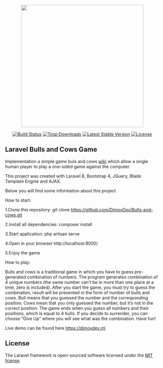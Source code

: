 <p align="center"><a href="https://laravel.com" target="_blank"><img src="https://raw.githubusercontent.com/laravel/art/master/logo-lockup/5%20SVG/2%20CMYK/1%20Full%20Color/laravel-logolockup-cmyk-red.svg" width="400"></a></p>

<p align="center">
<a href="https://travis-ci.org/laravel/framework"><img src="https://travis-ci.org/laravel/framework.svg" alt="Build Status"></a>
<a href="https://packagist.org/packages/laravel/framework"><img src="https://poser.pugx.org/laravel/framework/d/total.svg" alt="Total Downloads"></a>
<a href="https://packagist.org/packages/laravel/framework"><img src="https://poser.pugx.org/laravel/framework/v/stable.svg" alt="Latest Stable Version"></a>
<a href="https://packagist.org/packages/laravel/framework"><img src="https://poser.pugx.org/laravel/framework/license.svg" alt="License"></a>
</p>

## Laravel Bulls and Cows Game

Implementation a simple game buls and cows [wiki](https://bg.wikipedia.org/wiki/%D0%91%D0%B8%D0%BA%D0%BE%D0%B2%D0%B5_%D0%B8_%D0%BA%D1%80%D0%B0%D0%B2%D0%B8)  which allow a single human player to play a one-sided game against the computer.

This project was created with Laravel 8, Bootstrap 4, JQuery, Blade Template Engine and AJAX.

Below you will find some information about this project

How to start:

1.Clone this repository: git clone https://github.com/DimovDev/Bulls-and-cows.git

2.Install all dependencies: composer install

3.Start application: php artisan serve

4.Open in your browser http://localhost:8000/

5.Enjoy the game

How to play:

Bulls and cows is a traditional game in which you have to guess pre-generated combination of numbers. The program generates combination of 4 unique numbers (the same number can't be in more than one place at a time, zero is included). After you start the game, you must try to guess the combination, result will be presented in the form of number of bulls and cows. Bull means that you guessed the number and the corresponding position. Cows mean that you only guessed the number, but it’s not in the correct position. The game ends when you guess all numbers and their positions, which is equal to 4 bulls. If you decide to surrender, you can choose “Give Up” where you will see what was the combination. Have fun!

Live demo can be found here https://dimovdev.ml
## License

The Laravel framework is open-sourced software licensed under the [MIT license](https://opensource.org/licenses/MIT).
